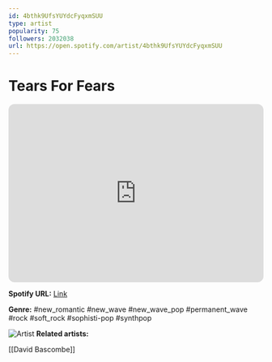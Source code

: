 ```yaml
---
id: 4bthk9UfsYUYdcFyqxmSUU
type: artist
popularity: 75
followers: 2032038
url: https://open.spotify.com/artist/4bthk9UfsYUYdcFyqxmSUU
---
```

# Tears For Fears

<iframe style="border-radius:12px" src="https://open.spotify.com/embed/artist/4bthk9UfsYUYdcFyqxmSUU" width="100%" height="352" frameBorder="0" allowfullscreen="" allow="autoplay; clipboard-write; encrypted-media; fullscreen; picture-in-picture" loading="lazy"></iframe>

**Spotify URL:** [Link](https://open.spotify.com/artist/4bthk9UfsYUYdcFyqxmSUU)

**Genre:**  #new_romantic #new_wave #new_wave_pop #permanent_wave #rock #soft_rock #sophisti-pop #synthpop

![Artist](https://i.scdn.co/image/bc544c27be5e8b1f6b555ee3e9ad14e4be972a18)
**Related artists:**

[[David Bascombe]]
